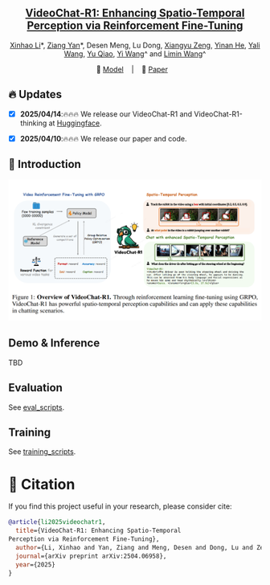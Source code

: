 
<div align="center">


<h2><a href="https://arxiv.org/pdf/2504.06958">VideoChat-R1: Enhancing Spatio-Temporal
Perception via Reinforcement Fine-Tuning</a></h2>

[Xinhao Li](https://scholar.google.com/citations?user=evR3uR0AAAAJ)\*, [Ziang Yan](https://scholar.google.com.hk/citations?user=78lx13MAAAAJ&hl=zh-CN)\*, Desen Meng, Lu Dong, [Xiangyu Zeng](https://scholar.google.com/citations?user=jS13DXkAAAAJ&hl=zh-CN), [Yinan He](https://dblp.org/pid/93/7763.html), [Yali Wang](https://scholar.google.com/citations?user=hD948dkAAAAJ), [Yu Qiao](https://scholar.google.com/citations?user=gFtI-8QAAAAJ&hl), [Yi Wang](https://scholar.google.com.hk/citations?user=Xm2M8UwAAAAJ)^ and [Limin Wang](https://scholar.google.com/citations?user=HEuN8PcAAAAJ)^

<p align="center">
        🤗 <a href="https://huggingface.co/collections/OpenGVLab/videochat-r1-67fbe26e4eb08c83aa24643e">Model</a> &nbsp&nbsp | &nbsp&nbsp 📑 <a href="https://arxiv.org/pdf/2504.06958">Paper</a> &nbsp&nbsp 
<br>

</p>



</div>



## :fire: Updates
- [x] **2025/04/14**:🔥🔥🔥 We release our VideoChat-R1 and  VideoChat-R1-thinking at [Huggingface](https://huggingface.co/collections/OpenGVLab/videochat-r1-67fbe26e4eb08c83aa24643e).
- [x] **2025/04/10**:🔥🔥🔥 We release our paper and code.


## :parrot: Introduction

![alt text](framework.png)



## Demo & Inference

TBD
<!-- Refer to [hf README](https://huggingface.co/OpenGVLab/VideoChat-Flash-Qwen2_5-2B_res448) to inference our model. -->

## Evaluation

See [eval_scripts](eval_scripts).
<!-- See [evaluation codes](lmms-eval_videochat). And [lmms-eval](https://github.com/EvolvingLMMs-Lab/lmms-eval) have supported our model, you also could use it to evaluate our model on varous benchmarks. -->

## Training

See [training_scripts](training_scripts).

# :page_facing_up: Citation

If you find this project useful in your research, please consider cite:
```BibTeX
@article{li2025videochatr1,
  title={VideoChat-R1: Enhancing Spatio-Temporal
Perception via Reinforcement Fine-Tuning},
  author={Li, Xinhao and Yan, Ziang and Meng, Desen and Dong, Lu and Zeng, Xiangyu and He, Yinan and Wang, Yali and Qiao, Yu and Wang, Yi and Wang, Limin},
  journal={arXiv preprint arXiv:2504.06958},
  year={2025}
}
```

<!-- # :dizzy: Acknowledgement

Thanks to the open source of the following projects: [Qwen](https://github.com/QwenLM/Qwen), [lmms-eval](https://github.com/EvolvingLMMs-Lab/lmms-eval), their implementation provides valuable reference experience for our project. -->

